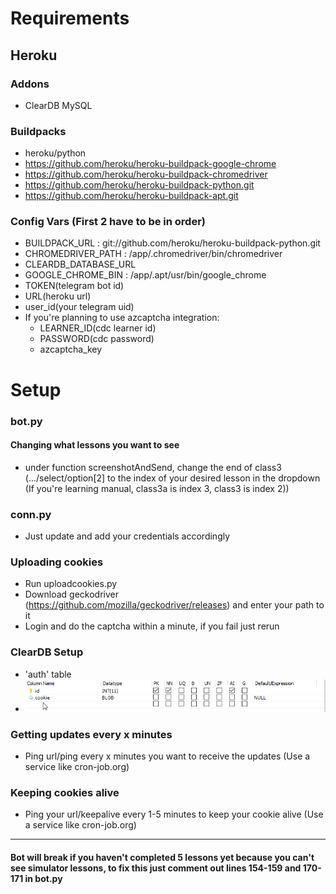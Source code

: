 # Requirements

## Heroku

### Addons
- ClearDB MySQL

### Buildpacks
- heroku/python
- https://github.com/heroku/heroku-buildpack-google-chrome
- https://github.com/heroku/heroku-buildpack-chromedriver
- https://github.com/heroku/heroku-buildpack-python.git
- https://github.com/heroku/heroku-buildpack-apt.git

### Config Vars (First 2 have to be in order)
- BUILDPACK_URL : git://github.com/heroku/heroku-buildpack-python.git
- CHROMEDRIVER_PATH : /app/.chromedriver/bin/chromedriver
- CLEARDB_DATABASE_URL
- GOOGLE_CHROME_BIN : /app/.apt/usr/bin/google_chrome
- TOKEN(telegram bot id)
- URL(heroku url)
- user_id(your telegram uid)
- If you're planning to use azcaptcha integration:
    - LEARNER_ID(cdc learner id)
    - PASSWORD(cdc password)
    - azcaptcha_key

# Setup
### bot.py
#### Changing what lessons you want to see
- under function screenshotAndSend, change the end of class3 (.../select/option[2] to the index of your desired lesson in the dropdown (If you're learning manual, class3a is index 3, class3 is index 2))
### conn.py
- Just update and add your credentials accordingly

### Uploading cookies
- Run uploadcookies.py
- Download geckodriver (https://github.com/mozilla/geckodriver/releases) and enter your path to it
- Login and do the captcha within a minute, if you fail just rerun
    
### ClearDB Setup
- 'auth' table
- ![image](MySQLWorkbench_QIm3gX662q.png)

### Getting updates every x minutes
- Ping url/ping every x minutes you want to receive the updates (Use a service like cron-job.org)
### Keeping cookies alive
- Ping your url/keepalive every 1-5 minutes to keep your cookie alive (Use a service like cron-job.org)
---
#### Bot will break if you haven't completed 5 lessons yet because you can't see simulator lessons, to fix this just comment out lines 154-159 and 170-171 in bot.py
